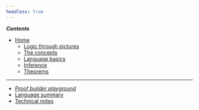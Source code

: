 ```yaml
---
headless: true
---
```


<!-- Links need trailing "/" to make styling of the link
        to the current page to have the intended effect -->

***Contents***

- [Home](/)
	- [Logic through pictures](/logic-pix-intro/)
	- [The concepts](/pt-logic-concepts/)
	- [Language basics](/language-intro/)
	- [Inference](/inference/)
	- [Theorems](/theorems/)

-------------

- [*Proof builder playground*](/proofbuilder/)
- [Language summary](/language-summary/)
- [Technical notes](/tech-notes/)
